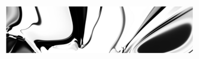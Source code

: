 [![neuralart][thumbnail]][link]

[thumbnail]: https://github.com/dstein64/dstein64/blob/neuralart_202101171339/neuralart-thumbnail.jpg?raw=true
[link]: https://github.com/dstein64/dstein64/blob/neuralart_202101171339/neuralart.png?raw=true
